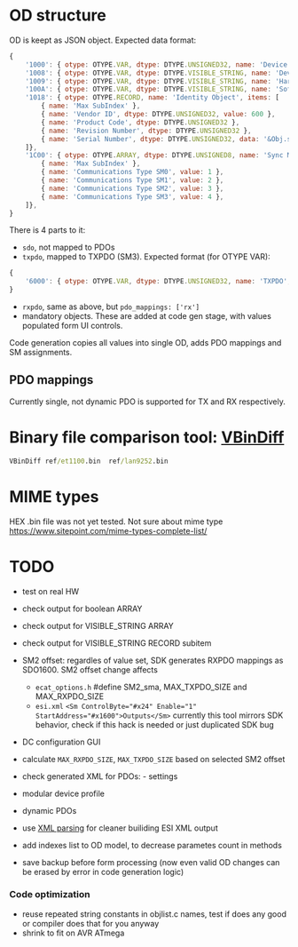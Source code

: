 # OD structure

OD is keept as JSON object. Expected data format:

```js
{
    '1000': { otype: OTYPE.VAR, dtype: DTYPE.UNSIGNED32, name: 'Device Type', value: 0x1389 },
    '1008': { otype: OTYPE.VAR, dtype: DTYPE.VISIBLE_STRING, name: 'Device Name', data: '' },
    '1009': { otype: OTYPE.VAR, dtype: DTYPE.VISIBLE_STRING, name: 'Hardware Version', data: '' },
    '100A': { otype: OTYPE.VAR, dtype: DTYPE.VISIBLE_STRING, name: 'Software Version', data: '' },
    '1018': { otype: OTYPE.RECORD, name: 'Identity Object', items: [
        { name: 'Max SubIndex' },
        { name: 'Vendor ID', dtype: DTYPE.UNSIGNED32, value: 600 },
        { name: 'Product Code', dtype: DTYPE.UNSIGNED32 },
        { name: 'Revision Number', dtype: DTYPE.UNSIGNED32 },
        { name: 'Serial Number', dtype: DTYPE.UNSIGNED32, data: '&Obj.serial' },
    ]},
    '1C00': { otype: OTYPE.ARRAY, dtype: DTYPE.UNSIGNED8, name: 'Sync Manager Communication Type', items: [
        { name: 'Max SubIndex' },
        { name: 'Communications Type SM0', value: 1 },
        { name: 'Communications Type SM1', value: 2 },
        { name: 'Communications Type SM2', value: 3 },
        { name: 'Communications Type SM3', value: 4 },
    ]},
}   
```

There is 4 parts to it: 
- `sdo`, not mapped to PDOs
- `txpdo`, mapped to TXPDO (SM3). Expected format (for OTYPE VAR):
```js
{
    '6000': { otype: OTYPE.VAR, dtype: DTYPE.UNSIGNED32, name: 'TXPDO', value: 0x1389, pdo_mappings: ['tx'] },
}
```
- `rxpdo`, same as above, but `pdo_mappings: ['rx']`
- mandatory objects. These are added at code gen stage, with values populated form UI controls.

Code generation copies all values into single OD, adds PDO mappings and SM assignments. 

## PDO mappings

Currently single, not dynamic PDO is supported for TX and RX respectively.

# Binary file comparison tool: [VBinDiff](https://www.cjmweb.net/vbindiff/VBinDiff-Win32)

```cmd
VBinDiff ref/et1100.bin  ref/lan9252.bin
```

# MIME types

HEX .bin file was not yet tested. 
Not sure about mime type
https://www.sitepoint.com/mime-types-complete-list/

# TODO
- test on real HW

- check output for boolean ARRAY
- check output for VISIBLE_STRING ARRAY
- check output for VISIBLE_STRING RECORD subitem
- SM2 offset: regardles of value set, SDK generates RXPDO mappings as SDO1600. SM2 offset change affects
    - `ecat_options.h` #define SM2_sma, MAX_TXPDO_SIZE and MAX_RXPDO_SIZE
    - `esi.xml` `<Sm ControlByte="#x24" Enable="1" StartAddress="#x1600">Outputs</Sm>`
    currently this tool mirrors SDK behavior, check if this hack is needed or just duplicated SDK bug
- DC configuration GUI
- calculate `MAX_RXPDO_SIZE`, `MAX_TXPDO_SIZE` based on selected SM2 offset
- check generated XML for PDOs: - <CoE> settings
- modular device profile
- dynamic PDOs
- use [XML parsing](https://www.w3schools.com/xml/xml_parser.asp) for cleaner builiding ESI XML output
- add indexes list to OD model, to decrease parametes count in methods
- save backup before form processing (now even valid OD changes can be erased by error in code generation logic)

### Code optimization
- reuse repeated string constants in objlist.c names, test if does any good or compiler does that for you anyway
- shrink to fit on AVR ATmega
